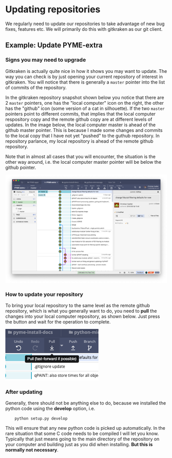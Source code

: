 # Updating repositories

We regularly need to update our repositories to take advantage of new bug fixes, features etc. We will primarily do this with gitkraken as our git client.

## Example: Update PYME-extra

### Signs you may need to upgrade

Gitkraken is actually quite nice in how it shows you may want to update. The way you can check is by just opening your current repository of interest in gitkraken. You will notice that there is generally a ```master``` pointer into the list of commits of the repository.

In the gitkraken repository snapshot shown below you notice that there are 2 ```master``` pointers, one has the "local computer" icon on the right, the other has the "github" icon (some version of a cat in silhouette). If the two ```master``` pointers point to different commits, that implies that the local computer respository copy and the remote github copy are at different levels of updates. In the image below, the local computer master is ahead of the github master pointer. This is because I made some changes and commits to the local copy that I have not yet "pushed" to the guthub repository. In repository parlance, my local repository is ahead of the remote github repository.

Note that in almost all cases that you will encounter, the situation is the other way around, i.e. the local computer master pointer will be below the github pointer.

![repo-status](images/gitkraken-repo-updating-1.png)


### How to update your repository

To bring your local repository to the same level as the remote github repository, which is what you generally want to do, you need to **pull** the changes into your local computer repository, as shown below. Just press the button and wait for the operation to complete.


![pull-changes](images/gitkraken-pull-changes.png)


### After updating

Generally, there should not be anything else to do, because we installed the python code using the **develop** option, i.e.

        python setup.py develop
        
This will ensure that any new python code is picked up automatically. In the rare situation that some C code needs to be compiled I will let you know. Typically that just means going to the main directory of the repository on your computer and building just as you did when installing. **But this is normally not necessary**.

